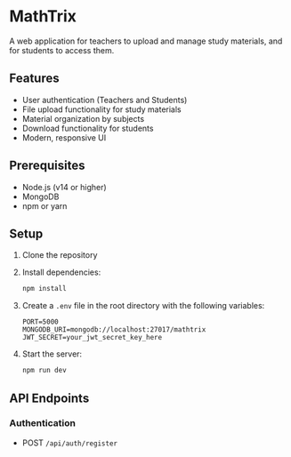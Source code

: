 # MathTrix

A web application for teachers to upload and manage study materials, and for students to access them.

## Features

- User authentication (Teachers and Students)
- File upload functionality for study materials
- Material organization by subjects
- Download functionality for students
- Modern, responsive UI

## Prerequisites

- Node.js (v14 or higher)
- MongoDB
- npm or yarn

## Setup

1. Clone the repository
2. Install dependencies:
   ```bash
   npm install
   ```

3. Create a `.env` file in the root directory with the following variables:
   ```
   PORT=5000
   MONGODB_URI=mongodb://localhost:27017/mathtrix
   JWT_SECRET=your_jwt_secret_key_here
   ```

4. Start the server:
   ```bash
   npm run dev
   ```

## API Endpoints

### Authentication
- POST `/api/auth/register`